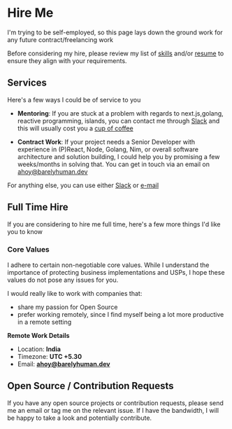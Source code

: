 # Hire Me

I'm trying to be self-employed, so this page lays down the ground work for any
future contract/freelancing work

Before considering my hire, please review my list of [skills](/skills) and/or
[resume](/resume) to ensure they align with your requirements.

## Services

Here's a few ways I could be of service to you

- **Mentoring**: If you are stuck at a problem with regards to next.js,golang,
  reactive programming, islands, you can contact me through
  [Slack](https://join.slack.com/t/barelyhuman/shared_invite/zt-1r4tm5xtw-oRCGmCQJpAmvPnVAOW90oA)
  and this will usually cost you a
  [cup of coffee](https://github.com/sponsors/barelyhuman/)

- **Contract Work**: If your project needs a Senior Developer with experience in
  (P)React, Node, Golang, Nim, or overall software architecture and solution
  building, I could help you by promising a few weeks/months in solving that. You can get in touch via an email on <ahoy@barelyhuman.dev>

For anything else, you can use either
[Slack](https://join.slack.com/t/barelyhuman/shared_invite/zt-1r4tm5xtw-oRCGmCQJpAmvPnVAOW90oA)
or [e-mail](mailto:ahoy@barelyhuman.dev)

## Full Time Hire

If you are considering to hire me full time, here's a few more things I'd like
you to know

### Core Values

I adhere to certain non-negotiable core values. While I understand the
importance of protecting business implementations and USPs, I hope these values
do not pose any issues for you.

I would really like to work with companies that:

- share my passion for Open Source
- prefer working remotely, since I find myself being a lot more productive in a remote setting

**Remote Work Details**

- Location: **India**
- Timezone: **UTC +5.30**
- Email: **<ahoy@barelyhuman.dev>**

## Open Source / Contribution Requests

If you have any open source projects or contribution requests, please send me an
email or tag me on the relevant issue. If I have the bandwidth, I will be happy
to take a look and potentially contribute.
